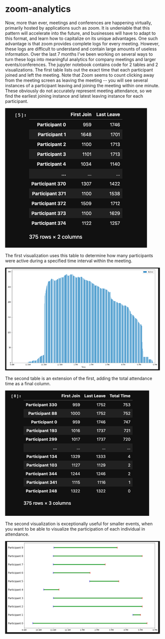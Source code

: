 # zoom-analytics #

Now, more than ever, meetings and conferences are happening virtually, primarily hosted by applications such as zoom. It is undeniable that this pattern will accelerate into the future, and businesses will have to adapt to this format, and learn how to capitalize on its unique advantages. One such advantage is that zoom provides complete logs for every meeting. However, these logs are difficult to understand and contain large amounts of useless information. Over the last 7 months I've been working on several ways to turn these logs into meaningful analytics for company meetings and larger events/conferences. The jupyter notebook contains code for 2 tables and 2 visualizations. The first table lists out the exact time that each participant joined and left the meeting. Note that Zoom seems to count clicking away from the meeting screen as leaving the meeting -- you will see several instances of a participant leaving and joining the meeting within one minute. These obviously do not accurately represent meeting attendance, so we find the earliest joining instance and latest leaving instance for each participant.

![Table 1](images/tab1.png)

The first visualization uses this table to determine how many participants were active during a specified time interval within the meeting. 

![Visualization 1](images/viz1.png)

The second table is an extension of the first, adding the total attendance time as a final column.

![Table 2](images/tab2.png)

The second visualization is exceptionally useful for smaller events, when you want to be able to visualize the participation of each individual in attendance.

![Visualization 2](images/viz2.png)
